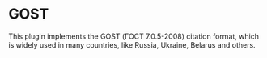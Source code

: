# GOST
This plugin implements the GOST (ГОСТ 7.0.5-2008) citation format, which is widely used in many countries, like Russia, Ukraine, Belarus and others.
